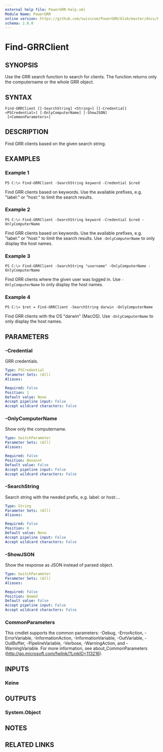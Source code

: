 ```yaml
---
external help file: PowerGRR-help.xml
Module Name: PowerGRR
online version: https://github.com/swisscom/PowerGRR/blob/master/docs/Find-GRRClient.md
schema: 2.0.0
---
```


# Find-GRRClient

## SYNOPSIS
Use the GRR search function to search for clients. The function returns only
the computername or the whole GRR object.

## SYNTAX

```
Find-GRRClient [[-SearchString] <String>] [[-Credential] <PSCredential>] [-OnlyComputerName] [-ShowJSON]
 [<CommonParameters>]
```

## DESCRIPTION
Find GRR clients based on the given search string.

## EXAMPLES

### Example 1
```
PS C:\> Find-GRRClient -SearchString keyword -Credential $cred
```

Find GRR clients based on keywords. Use the available prefixes, e.g. "label:" or
"host:" to limit the search results. 

### Example 2
```
PS C:\> Find-GRRClient -SearchString keyword -Credential $cred -OnlyComputerName
```

Find GRR clients based on keywords. Use the available prefixes, e.g. "label:" or
"host:" to limit the search results. Use `-OnlyComputerName` to only display the host
names.

### Example 3
```
PS C:\> Find-GRRClient -SearchString "username" -OnlyComputerName -OnlyComputerName
```

Find GRR clients where the given user was logged in. Use `-OnlyComputerName` to only
display the host names.

### Example 4
```
PS C:\> $ret = Find-GRRClient -SearchString darwin -OnlyComputerName
```

Find GRR clients with the OS "darwin" (MacOS). Use `-OnlyComputerName` to only
display the host names.

## PARAMETERS

### -Credential
GRR credentials.

```yaml
Type: PSCredential
Parameter Sets: (All)
Aliases:

Required: False
Position: 1
Default value: None
Accept pipeline input: False
Accept wildcard characters: False
```

### -OnlyComputerName
Show only the computername.

```yaml
Type: SwitchParameter
Parameter Sets: (All)
Aliases:

Required: False
Position: Benannt
Default value: False
Accept pipeline input: False
Accept wildcard characters: False
```

### -SearchString
Search string with the needed prefix, e.g. label: or host:...

```yaml
Type: String
Parameter Sets: (All)
Aliases:

Required: False
Position: 0
Default value: None
Accept pipeline input: False
Accept wildcard characters: False
```

### -ShowJSON
Show the response as JSON instead of parsed object.

```yaml
Type: SwitchParameter
Parameter Sets: (All)
Aliases:

Required: False
Position: Named
Default value: False
Accept pipeline input: False
Accept wildcard characters: False
```

### CommonParameters
This cmdlet supports the common parameters: -Debug, -ErrorAction, -ErrorVariable, -InformationAction, -InformationVariable, -OutVariable, -OutBuffer, -PipelineVariable, -Verbose, -WarningAction, and -WarningVariable. For more information, see about_CommonParameters (http://go.microsoft.com/fwlink/?LinkID=113216).

## INPUTS

### Keine

## OUTPUTS

### System.Object

## NOTES

## RELATED LINKS
